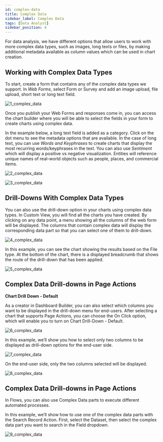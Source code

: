 ```yaml
---
id: complex-data
title: Complex Data
sidebar_label: Complex Data
tags: [Data Analyst]
sidebar_position: 4
---
```

<div style={{textAlign: "justify"}}>

For data analysis, we have different options that allow users to work with more complex data types, such as images, long texts or files, by making additional metadata available as column values which can be used in chart creation. 


## Working with Complex Data Types

To start, create a form that contains any of the complex data types we support. In <i>Web Forms</i>, select Form or Survey and add an image upload, file upload, short text or long text field. 

![1_complex_data](https://s3.amazonaws.com/cdn.qrvey.com/documentation_assets/ui-docs/web-forms/3.4.1.2.2_complex-data/1_complex_data.png#thumbnail)

Once you publish your Web Forms and responses come in, you can access the chart builder where you will be able to select the fields in your form to create charts using complex data. 

In the example below, a long text field is added as a category. Click on the dot menu to see the metadata options that are available. In the case of long text, you can use <i>Words and Keyphrases</i> to create charts that display the most recurring words/keyphrases in the text. You can also use <i>Sentiment</i> which will display a positive vs negative visualization. Entities will reference unique names of real-world objects such as people, places, and commercial items. 

![2_complex_data](https://s3.amazonaws.com/cdn.qrvey.com/documentation_assets/ui-docs/web-forms/3.4.1.2.2_complex-data/2_complex_data.png#thumbnail)

![3_complex_data](https://s3.amazonaws.com/cdn.qrvey.com/documentation_assets/ui-docs/web-forms/3.4.1.2.2_complex-data/3_complex_data.png#thumbnail)

## Drill-Downs With Complex Data Types

You can also use the drill-down option in your charts using complex data types. In Custom View, you will find all the charts you have created. By clicking on any data point, a menu showing all the columns of the web form will be displayed. The columns that contain complex data will display the corresponding data part so that you can select one of them to drill-down.

![4_complex_data](https://s3.amazonaws.com/cdn.qrvey.com/documentation_assets/ui-docs/web-forms/3.4.1.2.2_complex-data/4_complex_data.png#thumbnail)

In this example, you can see the chart showing the results based on the File type. At the bottom of the chart, there is a displayed breadcrumb that shows the route of the drill-down that has been applied.

![5_complex_data](https://s3.amazonaws.com/cdn.qrvey.com/documentation_assets/ui-docs/web-forms/3.4.1.2.2_complex-data/5_complex_data.png#thumbnail)

## Complex Data Drill-downs in Page Actions

<strong>Chart Drill Down - Default </strong>

As a creator in Dashboard Builder, you can also select which columns you want to be displayed in the drill-down menu for end-users. After selecting a chart that supports Page Actions, you can choose the On Click option, which will enable you to turn on Chart Drill-Down - Default.

![6_complex_data](https://s3.amazonaws.com/cdn.qrvey.com/documentation_assets/ui-docs/web-forms/3.4.1.2.2_complex-data/6_complex_data.png#thumbnail)

In this example, we’ll show you how to select only two columns to be displayed as drill-down options for the end-user side.

![7_complex_data](https://s3.amazonaws.com/cdn.qrvey.com/documentation_assets/ui-docs/web-forms/3.4.1.2.2_complex-data/7_complex_data.png#thumbnail)

On the end-user side, only the two columns selected will be displayed.

![8_complex_data](https://s3.amazonaws.com/cdn.qrvey.com/documentation_assets/ui-docs/web-forms/3.4.1.2.2_complex-data/8_complex_data.png#thumbnail)

## Complex Data Drill-downs in Page Actions

In Flows, you can also use Complex Data parts to execute different automated processes.

In this example, we’ll show how to use one of the complex data parts with the Search Record Action. First, select the Dataset, then select the complex data part you want to search in the Field dropdown.

![9_complex_data](https://s3.amazonaws.com/cdn.qrvey.com/documentation_assets/ui-docs/web-forms/3.4.1.2.2_complex-data/9_complex_data.png#thumbnail)

</div>